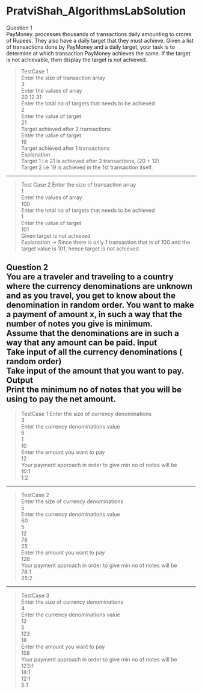 # PratviShah_AlgorithmsLabSolution
Question 1                                                 
PayMoney. processes thousands of transactions daily amounting to crores of Rupees. They also have a daily target that they must achieve. Given a list of transactions done by 
PayMoney and a daily target, your task is to determine at which transaction PayMoney achieves the same. If the target is not achievable, then display the target is not achieved.
>TestCase 1\
Enter the size of transaction array\
3\
Enter the values of array\
20 12 31\
Enter the total no of targets that needs to be achieved\
2\
Enter the value of target\
21\
Target achieved after 2 transactions <br />
Enter the value of target\
19\
Target achieved after 1 transactions \
Explanation\
Target 1 i.e 21 is achieved after 2 transactions, (20 + 12)\
Target 2 i.e 19 is achieved in the 1st transaction itself.
-------------------------------------------------------

>Test Case 2
Enter the size of transaction array\
1\
Enter the values of array\
100\
Enter the total no of targets that needs to be achieved\
1\
Enter the value of target\
101 <br />
Given target is not achieved\
Explanation → Since there is only 1 transaction that is of 100 and the target value is 101, hence target is not achieved.<br />

Question 2                                                 
You are a traveler and traveling to a country where the currency denominations are unknown and as you travel, you get to know about the denomination in random order.
You want to make a payment of amount x, in such a way that the number of notes you give is minimum.\
Assume that the denominations are in such a way that any amount can be paid.
Input\
Take input of all the currency denominations ( random order)\
Take input of the amount that you want to pay.\
Output\
Print the minimum no of notes that you will be using to pay the net amount.
-------------------------------------------------------
>TestCase 1
Enter the size of currency denominations \
3\
Enter the currency denominations value\
5\
1\
10\
Enter the amount you want to pay\
12<br />
Your payment approach in order to give min no of notes will be\
10:1\
1:2
-------------------------------------------------------
>TestCase 2\
Enter the size of currency denominations\
5\
Enter the currency denominations value\
60\
5\
12\
78\
25\
Enter the amount you want to pay\
128\
Your payment approach in order to give min no of notes will be\
78:1\
25:2
-------------------------------------------------------
>TestCase 3\
Enter the size of currency denominations\
4\
Enter the currency denominations value\
12\
5\
123\
18\
Enter the amount you want to pay\
158\
Your payment approach in order to give min no of notes will be\
123:1\
18:1\
12:1\
5:1
